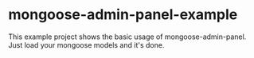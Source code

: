 # mongoose-admin-panel-example
This example project shows the basic usage of mongoose-admin-panel. Just load your mongoose models and it's done.
